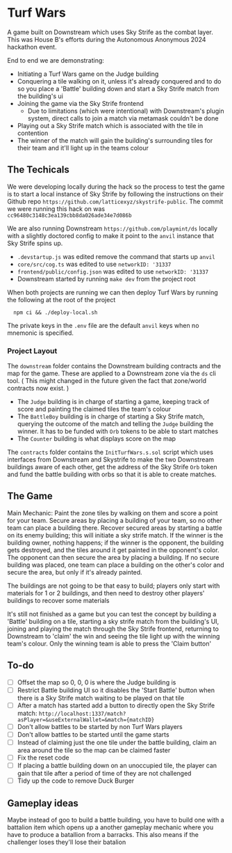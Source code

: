 # Turf Wars

A game built on Downstream which uses Sky Strife as the combat layer. This was House B's efforts during the Autonomous Anonymous 2024 hackathon event.

End to end we are demonstrating:

- Initiating a Turf Wars game on the Judge building
- Conquering a tile walking on it, unless it's already conquered and to do so you place a 'Battle' building down and start a Sky Strife match from the building's ui
- Joining the game via the Sky Strife frontend
  - Due to limitations (which were intentional) with Downstream's plugin system, direct calls to join a match via metamask couldn't be done
- Playing out a Sky Strife match which is associated with the tile in contention
- The winner of the match will gain the building's surrounding tiles for their team and it'll light up in the teams colour

## The Techicals

We were developing locally during the hack so the process to test the game is to start a local instance of Sky Strife by following the instructions on their Github repo `https://github.com/latticexyz/skystrife-public`. The commit we were running this hack on was `cc96480c3148c3ea139cbb8da026ade34e7d086b`

We are also running Downstream `https://github.com/playmint/ds` locally with a slightly doctored config to make it point to the `anvil` instance that Sky Strife spins up.

- `.devstartup.js` was edited remove the command that starts up `anvil`
- `core/src/cog.ts` was edited to use `networkID: '31337`
- `frontend/public/config.json` was edited to use `networkID: '31337`
- Downstream started by running `make dev` from the project root

When both projects are running we can then deploy Turf Wars by running the following at the root of the project

```shell
  npm ci && ./deploy-local.sh
```

The private keys in the `.env` file are the default `anvil` keys when no mnemonic is specified.

### Project Layout

The `downstream` folder contains the Downstream building contracts and the map for the game. These are applied to a Downstream zone via the `ds` cli tool.
( This might changed in the future given the fact that zone/world contracts now exist. ) 
- The `Judge` building is in charge of starting a game, keeping track of score and painting the claimed tiles the team's colour
- The `BattleBoy` building is in charge of starting a Sky Strife match, querying the outcome of the match and telling the `Judge` building the winner. It has to be funded with `Orb` tokens to be able to start matches
- The `Counter` building is what displays score on the map

The `contracts` folder contains the `InitTurfWars.s.sol` script which uses interfaces from Downstream and Skystrife to make the two Downstream buildings aware of each other, get the address of the Sky Strife `Orb` token and fund the battle building with orbs so that it is able to create matches.

## The Game

Main Mechanic: Paint the zone tiles by walking on them and score a point for your team. Secure areas by placing a building of your team, so no other team can place a building there. 
Recover secured areas by starting a battle on its enemy building; this will initiate a sky strife match. If the winner is the building owner, nothing happens; if the winner is the opponent, the building gets destroyed, and the tiles around it get painted in the opponent's color. 
The opponent can then secure the area by placing a building. 
If no secure building was placed, one team can place a building on the other's color and secure the area, but only if it's already painted.

The buildings are not going to be that easy to build; players only start with materials for 1 or 2 buildings, and then need to destroy other players' buildings to recover some materials

It's still not finished as a game but you can test the concept by building a 'Battle' building on a tile, starting a sky strife match from the building's UI, joining and playing the match through the Sky Strife frontend, returning to Downstream to 'claim' the win and seeing the tile light up with the winning team's colour. Only the winning team is able to press the 'Claim button'

## To-do

- [ ] Offset the map so 0, 0, 0 is where the Judge building is
- [ ] Restrict Battle building UI so it disables the 'Start Battle' button when there is a Sky Strife match waiting to be played on that tile
- [ ] After a match has started add a button to directly open the Sky Strife match: `http://localhost:1337/match?asPlayer=&useExternalWallet=&match={matchID}`
- [ ] Don't allow battles to be started by non Turf Wars players
- [ ] Don't allow battles to be started until the game starts
- [ ] Instead of claiming just the one tile under the battle building, claim an area around the tile so the map can be claimed faster
- [ ] Fix the reset code
- [ ] If placing a battle building down on an unoccupied tile, the player can gain that tile after a period of time of they are not challenged
- [ ] Tidy up the code to remove Duck Burger

## Gameplay ideas

Maybe instead of goo to build a battle building, you have to build one with a battalion item which opens up a another gameplay mechanic where you have to produce a batallion from a barracks. This also means if the challenger loses they'll lose their batalion
